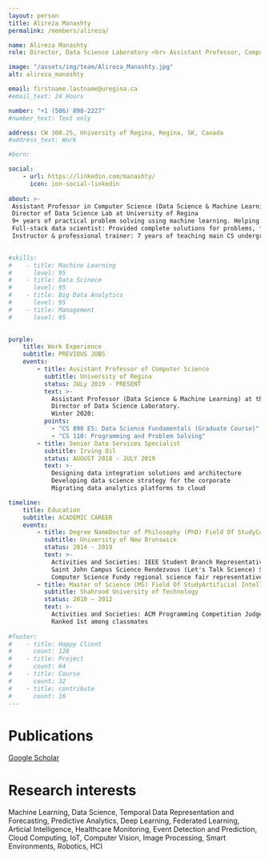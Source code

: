 ```yaml
---
layout: person
title: Alireza Manashty
permalink: /members/alireza/

name: Alireza Manashty
role: Director, Data Science Laboratory <br> Assistant Professor, Computer Science Department <br> University of Regina

image: "/assets/img/team/Alireza_Manashty.jpg"
alt: alireza_manashty

email: firstname.lastname@uregina.ca
#email_text: 24 Hours

number: "+1 (506) 898-2227"
#number_text: Text only

address: CW 308.25, University of Regina, Regina, SK, Canada
#address_text: Work

#born: 

social:
    - url: https://linkedin.com/manashty/
      icon: ion-social-linkedin
      
about: >-
 Assistant Professor in Computer Science (Data Science & Machine Learning) at University of Regina (Tenure-track)
 Director of Data Science Lab at University of Regina
 9+ years of practical problem solving using machine learning. Helping government and tech companies (e.g., Dell EMC) by providing predictive data science consultant. Awarded Microsoft MVP in Azure.
 Full-stack data scientist: Provided complete solutions for problems, from business discovery, solution design, data acquisition (Sql/NoSql), modeling (R, Python, Java/C#, web), visualization, and deployment (local/cloud services)
 Instructor & professional trainer: 7 years of teaching main CS undergraduate courses. Data science trainer.
 

#skills:
#    - title: Machine Learning
#      level: 95
#    - title: Data Scinece
#      level: 95
#    - title: Big Data Analytics
#      level: 95
#    - title: Management
#      level: 95
      

purple:
    title: Work Experience
    subtitle: PREVIOUS JOBS
    events:
        - title: Assistant Professor of Computer Science
          subtitle: University of Regina
          status: JULy 2019 - PRESENT
          text: >-
            Assistant Professor (Data Science & Machine Learning) at the Department of Computer Science, University of Regina
            Director of Data Science Laboratory.
            Winter 2020: 
          points:
            - "CS 890 ES: Data Science Fundamentals (Graduate Course)"
            - "CS 110: Programming and Problem Solving"
        - title: Senior Data Services Specialist
          subtitle: Irving Oil
          status: AUGUST 2018 - JULY 2019
          text: >-
            Designing data integration solutions and architecture
            Developing data science strategy for the corporate
            Migrating data analytics platforms to cloud

timeline:
    title: Education
    subtitle: ACADEMIC CAREER
    events:
        - title: Degree NameDoctor of Philosophy (PhD) Field Of StudyComputer Science Grade4.1 
          subtitle: University of New Brunswick
          status: 2014 - 2019
          text: >-
            Activities and Societies: IEEE Student Branch Representative, 
            Saint John Campus Science Rendezvous (Let's Talk Science) Speaker for 
            Computer Science Fundy regional science fair representative of Computer Science Department
        - title: Master of Science (MS) Field Of StudyArtificial Intelligence
          subtitle: Shahrood University of Technology
          status: 2010 – 2012
          text: >- 
            Activities and Societies: ACM Programming Competition Judge
            Ranked 1st among classmates
            
#footer:
#    - title: Happy Client
#      count: 128
#    - title: Project
#      count: 64
#    - title: Course
#      count: 32
#    - title: contribute
#      count: 16
---
```


# Publications
[Google Scholar](https://scholar.google.com/citations?user=oTFzSi0AAAAJ&hl=en)

# Research interests
Machine Learning, Data Science, Temporal Data Representation and Forecasting, Predictive Analytics, Deep Learning, Federated Learning, Articial Intelligence, Healthcare Monitoring, Event Detection and Prediction, Cloud Computing, IoT, Computer Vision, Image Processing, Smart Environments, Robotics, HCI
 
